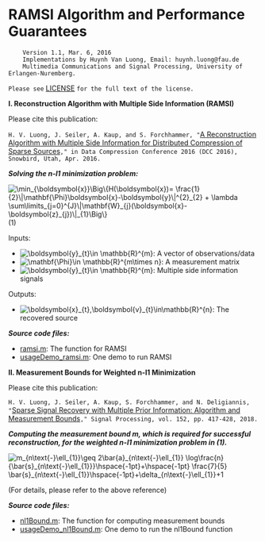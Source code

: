 # RAMSI Algorithm and Performance Guarantees

        Version 1.1, Mar. 6, 2016
        Implementations by Huynh Van Luong, Email: huynh.luong@fau.de
        Multimedia Communications and Signal Processing, University of Erlangen-Nuremberg.
        
   `Please see` [LICENSE](https://github.com/huynhlvd/ramsi/blob/master/LICENSE.md) `for the full text of the license.`

**I. Reconstruction Algorithm with Multiple Side Information (RAMSI)**

Please cite this publication:

`H. V. Luong, J. Seiler, A. Kaup, and S. Forchhammer, "`[A Reconstruction Algorithm with Multiple Side Information for Distributed Compression of Sparse Sources](http://ieeexplore.ieee.org/document/7786164/)`," in Data Compression Conference 2016 (DCC 2016), Snowbird, Utah, Apr. 2016.`

  **_Solving the _n-l1_ minimization problem:_**
  
<img src="https://latex.codecogs.com/svg.latex?\dpi{150}&space;\min_{\boldsymbol{x}}\Big\{H(\boldsymbol{x})=&space;\frac{1}{2}\|\mathbf{\Phi}\boldsymbol{x}-\boldsymbol{y}\|^{2}_{2}&space;&plus;&space;\lambda&space;\sum\limits_{j=0}^{J}\|\mathbf{W}_{j}(\boldsymbol{x}-\boldsymbol{z}_{j})\|_{1}\Big\}" title="\min_{\boldsymbol{x}}\Big\{H(\boldsymbol{x})= \frac{1}{2}\|\mathbf{\Phi}\boldsymbol{x}-\boldsymbol{y}\|^{2}_{2} + \lambda \sum\limits_{j=0}^{J}\|\mathbf{W}_{j}(\boldsymbol{x}-\boldsymbol{z}_{j})\|_{1}\Big\}"  /> (1)

Inputs:
- <img src="https://latex.codecogs.com/svg.latex?\dpi{150}&space;\boldsymbol{y}\in&space;\mathbb{R}^{m}" title="\boldsymbol{y}_{t}\in \mathbb{R}^{m}" />: A vector of observations/data <br /> 
- <img src="https://latex.codecogs.com/svg.latex?\dpi{150}&space;\mathbf{\Phi}\in&space;\mathbb{R}^{m\times&space;n}" title="\mathbf{\Phi}\in \mathbb{R}^{m\times n}" />: A measurement matrix <br />
- <img src="https://latex.codecogs.com/svg.latex?\dpi{150}&space;\boldsymbol{z}_{j}\in&space;\mathbb{R}^{n}" title="\boldsymbol{y}_{t}\in \mathbb{R}^{m}" />: Multiple side information signals <br />

Outputs:
- <img src="https://latex.codecogs.com/svg.latex?\dpi{150}&space;\boldsymbol{\hat{x}}\in\mathbb{R}^{n}" title="\boldsymbol{x}_{t},\boldsymbol{v}_{t}\in\mathbb{R}^{n}" />: The recovered source 

**_Source code files:_**  
 - [ramsi.m](https://github.com/huynhlvd/ramsi/blob/master/ramsi.m): The function for RAMSI
 - [usageDemo_ramsi.m](https://github.com/huynhlvd/ramsi/blob/master/usageDemo_ramsi.m): One demo to run RAMSI

**II. Measurement Bounds for Weighted n-l1 Minimization**

Please cite this publication:

`H. V. Luong, J. Seiler, A. Kaup, S. Forchhammer, and N. Deligiannis, "`[Sparse Signal Recovery with Multiple Prior Information: Algorithm and Measurement Bounds](https://doi.org/10.1016/j.sigpro.2018.06.019)`," Signal Processing, vol. 152, pp. 417-428, 2018.`

**_Computing the measurement bound m, which is required for successful reconstruction, for the weighted n-l1 minimization problem in (1)._**

<img src="https://latex.codecogs.com/svg.latex?m_{n\text{-}\ell_{1}}\geq&space;2\bar{a}_{n\text{-}\ell_{1}}&space;\log\frac{n}{\bar{s}_{n\text{-}\ell_{1}}}\hspace{-1pt}&plus;\hspace{-1pt}&space;\frac{7}{5}&space;\bar{s}_{n\text{-}\ell_{1}}\hspace{-1pt}&plus;\delta_{n\text{-}\ell_{1}}&plus;1" title="m_{n\text{-}\ell_{1}}\geq 2\bar{a}_{n\text{-}\ell_{1}} \log\frac{n}{\bar{s}_{n\text{-}\ell_{1}}}\hspace{-1pt}+\hspace{-1pt} \frac{7}{5} \bar{s}_{n\text{-}\ell_{1}}\hspace{-1pt}+\delta_{n\text{-}\ell_{1}}+1" />
 
 (For details, please refer to the above reference)
 
**_Source code files:_**    
- [nl1Bound.m](https://github.com/huynhlvd/ramsi/blob/master/nl1Bound.m): The function for computing measurement bounds
- [usageDemo_nl1Bound.m](https://github.com/huynhlvd/ramsi/blob/master/usageDemo_nl1Bound.m): One demo to run the nl1Bound function
